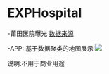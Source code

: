 # EXPHospital

-莆田医院曝光
[数据来源](https://github.com/open-power-workgroup/Hospital)

-APP:
 基于数据聚类的地图展示
![](./Hospital.gif)

说明:不用于商业用途
